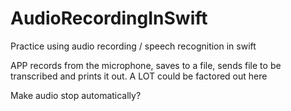 # AudioRecordingInSwift
Practice using audio recording / speech recognition in swift 

APP records from the microphone, saves to a file, sends file to be transcribed and prints it out.
A LOT could be factored out here

Make audio stop automatically?
